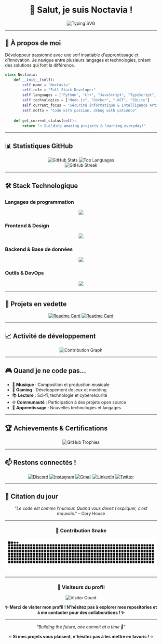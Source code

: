 <div align="center">

# 👋 Salut, je suis **Noctavia** !

<img src="https://readme-typing-svg.herokuapp.com?font=Fira+Code&size=22&duration=3000&pause=1000&color=BD93F9&center=true&vCenter=true&width=600&lines=Développeur+Full-Stack+passionné;Explorateur+de+nouvelles+technologies;Créateur+de+solutions+innovantes;Toujours+prêt+à+apprendre+!" alt="Typing SVG" />

</div>

---

## 🚀 À propos de moi

Développeur passionné avec une soif insatiable d'apprentissage et d'innovation. Je navigue entre plusieurs langages et technologies, créant des solutions qui font la différence.

```python
class Noctavia:
    def __init__(self):
        self.name = "Noctavia"
        self.role = "Full-Stack Developer"
        self.languages = ["Python", "C++", "JavaScript", "TypeScript", "C#", "C"]
        self.technologies = ["Node.js", "Docker", ".NET", "SQLite"]
        self.current_focus = "Sécurité informatique & Intelligence Artificielle"
        self.motto = "Code with passion, debug with patience"
    
    def get_current_status(self):
        return "🔥 Building amazing projects & learning everyday!"
```

---

## 📊 Statistiques GitHub

<div align="center">
  <img src="https://github-readme-stats.vercel.app/api?username=Noctavia&hide_title=false&hide_rank=false&show_icons=true&include_all_commits=true&count_private=true&disable_animations=false&theme=dracula&locale=fr&hide_border=true&bg_color=0D1117" height="180" alt="GitHub Stats" />
  <img src="https://github-readme-stats.vercel.app/api/top-langs?username=Noctavia&locale=fr&hide_title=false&layout=compact&card_width=320&langs_count=8&theme=dracula&hide_border=true&bg_color=0D1117" height="180" alt="Top Languages" />
</div>

<div align="center">
  <img src="https://github-readme-streak-stats.herokuapp.com/?user=Noctavia&theme=dracula&hide_border=true&background=0D1117" alt="GitHub Streak" />
</div>

---

## 🛠️ Stack Technologique

### **Langages de programmation**
<div align="center">
  <img src="https://skillicons.dev/icons?i=py,cpp,js,ts,cs,c&theme=dark" />
</div>

### **Frontend & Design**
<div align="center">
  <img src="https://skillicons.dev/icons?i=html,css,react,vue,sass,tailwind&theme=dark" />
</div>

### **Backend & Base de données**
<div align="center">
  <img src="https://skillicons.dev/icons?i=nodejs,dotnet,sqlite,mongodb,postgresql,redis&theme=dark" />
</div>

### **Outils & DevOps**
<div align="center">
  <img src="https://skillicons.dev/icons?i=docker,git,github,vscode,linux,aws&theme=dark" />
</div>

---

## 🎯 Projets en vedette

<div align="center">

[![Readme Card](https://github-readme-stats.vercel.app/api/pin/?username=Noctavia&repo=domain-reconnaissance&theme=dracula&hide_border=true&bg_color=0D1117)]([https://github.com/Noctavia/domain-reconnaissance](https://github.com/Noctavia/ChronoShift))
[![Readme Card](https://github-readme-stats.vercel.app/api/pin/?username=Noctavia&repo=ai-chatbot&theme=dracula&hide_border=true&bg_color=0D1117)]([https://github.com/Noctavia/ai-chatbot](https://github.com/Noctavia/Vocal-Assistance))

</div>

---

## 📈 Activité de développement

<div align="center">
  <img src="https://github-readme-activity-graph.vercel.app/graph?username=Noctavia&theme=dracula&hide_border=true&bg_color=0D1117&color=BD93F9&line=FF6BCB&point=F8F8F2" alt="Contribution Graph" />
</div>

---

## 🎮 Quand je ne code pas...

- 🎵 **Musique** : Composition et production musicale
- 🎯 **Gaming** : Développement de jeux et modding
- 📚 **Lecture** : Sci-fi, technologie et cybersécurité
- 🌐 **Communauté** : Participation à des projets open source
- 🧠 **Apprentissage** : Nouvelles technologies et langages

---

## 🏆 Achievements & Certifications

<div align="center">

![GitHub Trophies](https://github-profile-trophy.vercel.app/?username=Noctavia&theme=dracula&no-frame=true&no-bg=true&column=4&margin-w=15)

</div>

---

## 📫 Restons connectés !

<div align="center">

[![Discord](https://img.shields.io/badge/Discord-7289DA?style=for-the-badge&logo=discord&logoColor=white)](https://discord.gg/your-discord)
[![Instagram](https://img.shields.io/badge/Instagram-E4405F?style=for-the-badge&logo=instagram&logoColor=white)](https://instagram.com/your-instagram)
[![Gmail](https://img.shields.io/badge/Gmail-D14836?style=for-the-badge&logo=gmail&logoColor=white)](mailto:your-email@gmail.com)
[![LinkedIn](https://img.shields.io/badge/LinkedIn-0077B5?style=for-the-badge&logo=linkedin&logoColor=white)](https://linkedin.com/in/your-profile)
[![Twitter](https://img.shields.io/badge/Twitter-1DA1F2?style=for-the-badge&logo=twitter&logoColor=white)](https://twitter.com/your-twitter)

</div>

---

## 💭 Citation du jour

<div align="center">

*"Le code est comme l'humour. Quand vous devez l'expliquer, c'est mauvais."* – Cory House

</div>

---

<div align="center">

### 🐍 Contribution Snake

<picture>
  <source media="(prefers-color-scheme: dark)" srcset="https://raw.githubusercontent.com/Noctavia/Noctavia/output/snake-dark.svg">
  <source media="(prefers-color-scheme: light)" srcset="https://raw.githubusercontent.com/Noctavia/Noctavia/output/snake.svg">
  <img alt="github contribution grid snake animation" src="https://raw.githubusercontent.com/Noctavia/Noctavia/output/snake.svg">
</picture>

</div>

---

<div align="center">

### 👀 Visiteurs du profil

![Visitor Count](https://profile-counter.glitch.me/Noctavia/count.svg)

**✨ Merci de visiter mon profil ! N'hésitez pas à explorer mes repositories et à me contacter pour des collaborations ! ✨**

</div>

---

<div align="center">

*"Building the future, one commit at a time 🚀"*

⭐️ **Si mes projets vous plaisent, n'hésitez pas à les mettre en favoris !** ⭐️

</div>
